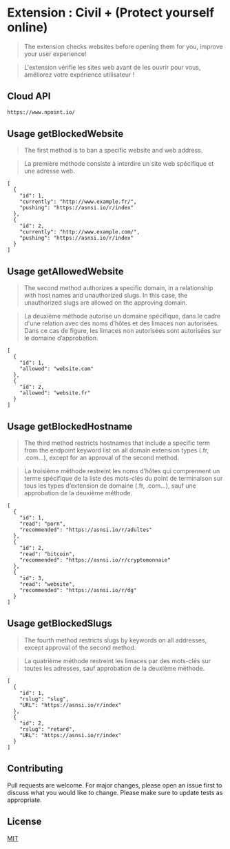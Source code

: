 # Extension : Civil + (Protect yourself online)

> The extension checks websites before opening them for you, improve your user experience!

> L'extension vérifie les sites web avant de les ouvrir pour vous, améliorez votre expérience utilisateur !

## Cloud API

```bash
https://www.npoint.io/
```

## Usage getBlockedWebsite

> The first method is to ban a specific website and web address.

> La première méthode consiste à interdire un site web spécifique et une adresse web.

```
[
  {
    "id": 1,
    "currently": "http://www.example.fr/",
    "pushing": "https://asnsi.io/r/index"
  },
  {
    "id": 2,
    "currently": "http://www.example.com/",
    "pushing": "https://asnsi.io/r/index"
  }
]
```

## Usage getAllowedWebsite

> The second method authorizes a specific domain, in a relationship with host names and unauthorized slugs. In this case, the unauthorized slugs are allowed on the approving domain.

> La deuxième méthode autorise un domaine spécifique, dans le cadre d'une relation avec des noms d’hôtes et des limaces non autorisées. Dans ce cas de figure, les limaces non autorisées sont autorisées sur le domaine d’approbation.

```
[
  {
    "id": 1,
    "allowed": "website.com"
  },
  {
    "id": 2,
    "allowed": "website.fr"
  }
]
```

## Usage getBlockedHostname

> The third method restricts hostnames that include a specific term from the endpoint keyword list on all domain extension types (.fr, .com...), except for an approval of the second method.

> La troisième méthode restreint les noms d’hôtes qui comprennent un terme spécifique de la liste des mots-clés du point de terminaison sur tous les types d’extension de domaine (.fr, .com...), sauf une approbation de la deuxième méthode.

```
[
  {
    "id": 1,
    "read": "porn",
    "recommended": "https://asnsi.io/r/adultes"
  },
  {
    "id": 2,
    "read": "bitcoin",
    "recommended": "https://asnsi.io/r/cryptomonnaie"
  },
  {
    "id": 3,
    "read": "website",
    "recommended": "https://asnsi.io/r/dg"
  }
]
```

## Usage getBlockedSlugs

> The fourth method restricts slugs by keywords on all addresses, except approval of the second method.

> La quatrième méthode restreint les limaces par des mots-clés sur toutes les adresses, sauf approbation de la deuxième méthode.

```
[
  {
    "id": 1,
    "rslug": "slug",
    "URL": "https://asnsi.io/r/index"
  },
  {
    "id": 2,
    "rslug": "retard",
    "URL": "https://asnsi.io/r/index"
  }
]
```
## Contributing
Pull requests are welcome. For major changes, please open an issue first to discuss what you would like to change.
Please make sure to update tests as appropriate.

## License
[MIT](https://choosealicense.com/licenses/mit/)